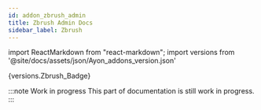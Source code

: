 ```yaml
---
id: addon_zbrush_admin
title: Zbrush Admin Docs
sidebar_label: Zbrush
---
```

import ReactMarkdown from "react-markdown";
import versions from '@site/docs/assets/json/Ayon_addons_version.json'

<ReactMarkdown>
{versions.Zbrush_Badge}
</ReactMarkdown>

:::note Work in progress
This part of documentation is still work in progress.
:::
